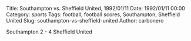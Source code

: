 Title: Southampton vs. Sheffield United, 1992/01/11
Date: 1992/01/11 00:00
Category: sports
Tags: football, football scores, Southampton, Sheffield United
Slug: southampton-vs-sheffield-united
Author: carbonero


Southampton 2 - 4 Sheffield United
